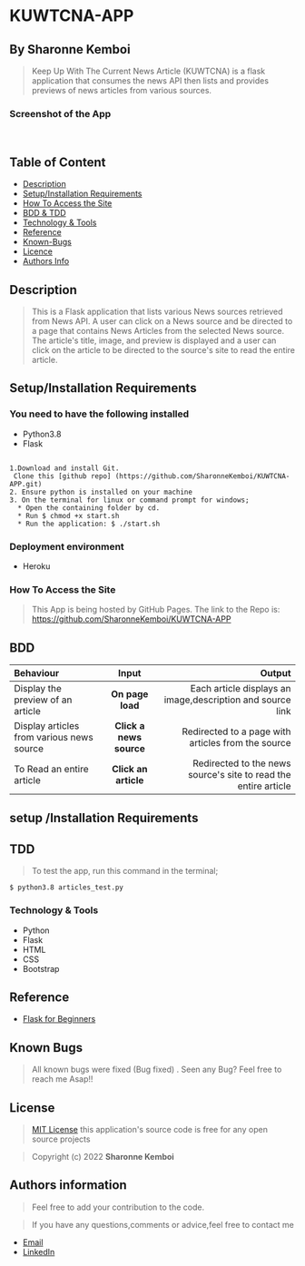 # KUWTCNA-APP

## By Sharonne Kemboi

> Keep Up With The Current News Article (KUWTCNA) is a flask application that consumes the news API then lists and provides previews of news articles from various sources.

### Screenshot of the App
<img src="">

<img src="">

## Table of Content

+ [Description](#description)
+ [Setup/Installation Requirements](setup&installationrequirements)
+ [How To Access the Site](#howtoaccessthesite)
+ [BDD & TDD](#bdd&tdd)
+ [Technology & Tools](#technology&tools)
+ [Reference](#reference)
+ [Known-Bugs](#knownbugs)
+ [Licence](#licence)
+ [Authors Info](#authors-info)


## Description

> This is a Flask application that lists various News sources retrieved from News API. A user can click on a News source and be directed to a page that contains News Articles from the selected News source. The article's title, image, and preview is displayed and a user can click on the article to be directed to the source's site to read the entire article.



## Setup/Installation Requirements

### You need to have the following installed
  * Python3.8
  * Flask

```
 
1.Download and install Git.
 Clone this [github repo] (https://github.com/SharonneKemboi/KUWTCNA-APP.git)
2. Ensure python is installed on your machine
3. On the terminal for linux or command prompt for windows;
  * Open the containing folder by cd.
  * Run $ chmod +x start.sh
  * Run the application: $ ./start.sh

```

### Deployment environment
* Heroku

### How To Access the Site
> This App is being hosted by GitHub Pages. The link to the Repo is: https://github.com/SharonneKemboi/KUWTCNA-APP


## BDD
| Behaviour | Input | Output |
| :---------------- | :---------------: | ------------------: |
| Display the preview of an article | **On page load** | Each article displays an image,description and source link |
| Display articles from various news source | **Click a news source** | Redirected to a page with articles from the source |
| To Read an entire article  | **Click an article** | Redirected to the news source's site to read the entire article |

## setup /Installation Requirements

## TDD

> To test the app, run this command in the terminal;

`$ python3.8 articles_test.py`

### Technology & Tools
* Python
* Flask
* HTML
* CSS
* Bootstrap

## Reference

* [Flask for Beginners](https://www.fullstackpython.com/flask.html)


## Known Bugs
> All known bugs were fixed (Bug fixed) . Seen any Bug? Feel free to reach me Asap!!

## License

> [MIT License](license) this application's source code is free for any open source projects

> Copyright (c) 2022 **Sharonne Kemboi**



## Authors information
> Feel free to add your contribution to the code.

> If you have any questions,comments or advice,feel free to contact me

* [Email](sharonnekay23@gmail.com)
* [LinkedIn](https://www.linkedin.com/in/sharonne-vanessa-kemboi-a118bb135)

